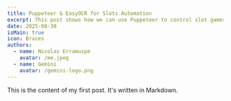 ```yaml
---
title: Puppeteer & EasyOCR for Slots Automation
excerpt: This post shows how we can use Puppeteer to control slot games while EasyOCR extracts data in real-time, connecting spin results to local Ollama models for suggestions.
date: 2025-08-30
isMain: true
icon: Braces
authors:
  - name: Nicolas Erramuspe
    avatar: /me.jpeg
  - name: Gemini
    avatar: /gemini-logo.png
---
```


This is the content of my first post. It's written in Markdown.
